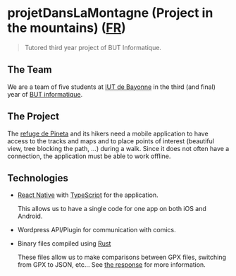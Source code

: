 # projetDansLaMontagne (Project in the mountains) ([FR](./README.MD))
> Tutored third year project of BUT Informatique.

## The Team

We are a team of five students at [IUT de Bayonne](https://www.iutbayonne.univ-pau.fr/presentation.html) in the third (and final) year of [BUT informatique](https://www.iutbayonne.univ-pau.fr/but/informatique).

## The Project

The [refuge de Pineta](https://www.valpineta.eu/en/el-refugio/) and its hikers need a mobile application to have access to the tracks and maps and to place points of interest (beautiful view, tree blocking the path, ...) during a walk. Since it does not often have a connection, the application must be able to work offline.

## Technologies
- [React Native](https://reactnative.dev/) with [TypeScript](https://www.typescriptlang.org/) for the application.

  This allows us to have a single code for one app on both iOS and Android.
- Wordpress API/Plugin for communication with comics.
- Binary files compiled using [Rust](https://www.rust-lang.org/)

  These files allow us to make comparisons between GPX files, switching from GPX to JSON, etc... See [the response](https://github.com/projetDansLaMontagne/gpx-coords-tools) for more information.
